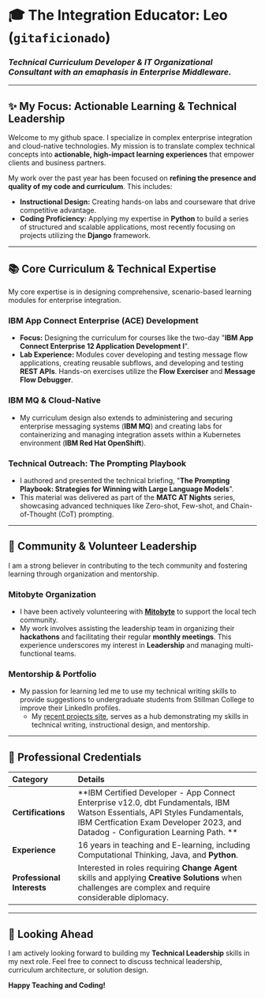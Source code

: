 # 🎓 The Integration Educator: Leo (`gitaficionado`)
### *Technical Curriculum Developer & IT Organizational Consultant with an emaphasis in Enterprise Middleware.*

---

## ✨ My Focus: Actionable Learning & Technical Leadership

Welcome to my github space. I specialize in complex enterprise integration and cloud-native technologies. My mission is to translate complex technical concepts into **actionable, high-impact learning experiences** that empower clients and business partners.

My work over the past year has been focused on **refining the presence and quality of my code and curriculum**. This includes:

* **Instructional Design:** Creating hands-on labs and courseware that drive competitive advantage.
* **Coding Proficiency:** Applying my expertise in **Python** to build a series of structured and scalable applications, most recently focusing on projects utilizing the **Django** framework.

---

## 📚 Core Curriculum & Technical Expertise

My core expertise is in designing comprehensive, scenario-based learning modules for enterprise integration.

### IBM App Connect Enterprise (ACE) Development
* **Focus:** Designing the curriculum for courses like the two-day "**IBM App Connect Enterprise 12 Application Development I**".
* **Lab Experience:** Modules cover developing and testing message flow applications, creating reusable subflows, and developing and testing **REST APIs**. Hands-on exercises utilize the **Flow Exerciser** and **Message Flow Debugger**.

### IBM MQ & Cloud-Native
* My curriculum design also extends to administering and securing enterprise messaging systems (**IBM MQ**) and creating labs for containerizing and managing integration assets within a Kubernetes environment (**IBM Red Hat OpenShift**).

### Technical Outreach: The Prompting Playbook
* I authored and presented the technical briefing, "**The Prompting Playbook: Strategies for Winning with Large Language Models**".
* This material was delivered as part of the **MATC AT Nights** series, showcasing advanced techniques like Zero-shot, Few-shot, and Chain-of-Thought (CoT) prompting.

---

## 🤝 Community & Volunteer Leadership

I am a strong believer in contributing to the tech community and fostering learning through organization and mentorship.

### Mitobyte Organization
* I have been actively volunteering with [**Mitobyte**](https://mitobyte.com) to support the local tech community.
* My work involves assisting the leadership team in organizing their **hackathons** and facilitating their regular **monthly meetings**. This experience underscores my interest in **Leadership** and managing multi-functional teams.

### Mentorship & Portfolio
* My passion for learning led me to use my technical writing skills to provide suggestions to undergraduate students from Stillman College to improve their LinkedIn profiles.
  * My [recent projects site](https://gitaficionado.github.io/mercury/#projects), serves as a hub demonstrating my skills in technical writing, instructional design, and mentorship.

---

## 🏅 Professional Credentials

| Category | Details |
| :--- | :--- |
| **Certifications** | **IBM Certified Developer - App Connect Enterprise v12.0, dbt Fundamentals, IBM Watson Essentials, API Styles Fundamentals, IBM Certfication Exam Developer 2023, and Datadog - Configuration Learning Path. ** |
| **Experience** | 16 years in teaching and E-learning, including Computational Thinking, Java, and **Python**. |
| **Professional Interests** | Interested in roles requiring **Change Agent** skills and applying **Creative Solutions** when challenges are complex and require considerable diplomacy. |

---

## 🚀 Looking Ahead

I am actively looking forward to building my **Technical Leadership** skills in my next role. Feel free to connect to discuss technical leadership, curriculum architecture, or solution design.

**Happy Teaching and Coding!**
